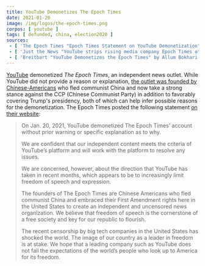 ```yaml
---
title: YouTube Demonetizes The Epoch Times
date: 2021-01-20
image: /img/logos/the-epoch-times.png
corpos: [ youtube ]
tags: [ defunded, china, election2020 ]
sources:
 - [ 'The Epoch Times "Epoch Times Statement on YouTube Demonetization" (29 Jan 2021)', 'www.theepochtimes.com/epoch-times-statement-on-youtube-demonetization_3677553.html' ]
 - [ 'Just the News "YouTube strips rising media company Epoch Times of ability to monetize video content" by Carrie Sheffield (26 Jan 2021)', 'archive.is/tXQRU' ]
 - [ 'Breitbart "YouTube Demonetizes the Epoch Times" by Allum Bokhari (27 Jan 2021)', 'archive.is/N8N6L' ]
---
```


[YouTube](/youtube/) demonetized _The Epoch Times_, an independent news outlet.
While YouTube did not provide a reason or explanation, [the outlet was founded
by Chinese-Americans](https://www.theepochtimes.com/about-us) who fled
communist China and now take a strong stance against the CCP (Chinese Communist
Party) in addition to favorably covering Trump's presidency, both of which can
help infer possible reasons for the demonetization. The Epoch Times posted the
following statement [on their
website](https://www.theepochtimes.com/epoch-times-statement-on-youtube-demonetization_3677553.html):

> On Jan. 20, 2021, YouTube demonetized The Epoch Times’ account without prior
> warning or specific explanation as to why.
>
> We are confident that our independent content meets the criteria of YouTube’s
> platform and will work with the platform to resolve any issues.
>
> We are concerned, however, about the direction that YouTube has taken in
> recent months, which appears to be to increasingly limit freedom of speech
> and expression.
>
> The founders of The Epoch Times are Chinese Americans who fled communist
> China and embraced their First Amendment rights here in the United States to
> create an independent and uncensored news organization. We believe that
> freedom of speech is the cornerstone of a free society and key for our
> republic to flourish.
>
> The recent censorship by big tech companies in the United States has shocked
> the world. The image of our country as a leader in freedom is at stake. We
> hope that a leading company such as YouTube does not fail the expectations of
> the world’s people who look up to America for its freedom.
